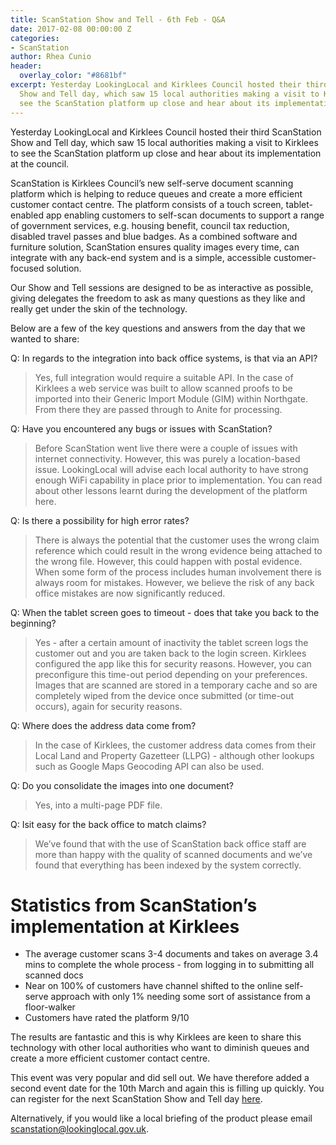 ```yaml
---
title: ScanStation Show and Tell - 6th Feb - Q&A
date: 2017-02-08 00:00:00 Z
categories:
- ScanStation
author: Rhea Cunio
header:
  overlay_color: "#8681bf"
excerpt: Yesterday LookingLocal and Kirklees Council hosted their third ScanStation
  Show and Tell day, which saw 15 local authorities making a visit to Kirklees to
  see the ScanStation platform up close and hear about its implementation at the council.
---
```


Yesterday LookingLocal and Kirklees Council hosted their third ScanStation Show and Tell day, which saw 15 local authorities making a visit to Kirklees to see the ScanStation platform up close and hear about its implementation at the council.
 
ScanStation is Kirklees Council’s new self-serve document scanning platform which is helping to reduce queues and create a more efficient customer contact centre. The platform consists of a touch screen, tablet-enabled app enabling customers to self-scan documents to support a range of government services, e.g. housing benefit, council tax reduction, disabled travel passes and blue badges. As a combined software and furniture solution, ScanStation ensures quality images every time, can integrate with any back-end system and is a simple, accessible customer-focused solution.
 
Our Show and Tell sessions are designed to be as interactive as possible, giving delegates the freedom to ask as many questions as they like and really get under the skin of the technology.
 
Below are a few of the key questions and answers from the day that we wanted to share:

Q: In regards to the integration into back office systems, is that via an API?

>Yes, full integration would require a suitable API. In the case of Kirklees a web service was built to allow scanned proofs to be imported into their Generic Import Module (GIM) within Northgate. From there they are passed through to Anite for processing.
 
Q: Have you encountered any bugs or issues with ScanStation?
>Before ScanStation went live there were a couple of issues with internet connectivity. However, this was purely a location-based issue. LookingLocal will advise each local authority to have strong enough WiFi capability in place prior to implementation. You can read about other lessons learnt during the development of the platform here.
 
Q: Is there a possibility for high error rates?
>There is always the potential that the customer uses the wrong claim reference which could result in the wrong evidence being attached to the wrong file. However, this could happen with postal evidence. When some form of the process includes human involvement there is always room for mistakes. However, we believe the risk of any back office mistakes are now significantly reduced.
 
Q: When the tablet screen goes to timeout - does that take you back to the beginning?
>Yes - after a certain amount of inactivity the tablet screen logs the customer out and you are taken back to the login screen. Kirklees configured the app like this for security reasons. However, you can preconfigure this time-out period depending on your preferences. Images that are scanned are stored in a temporary cache and so are completely wiped from the device once submitted (or time-out occurs), again for security reasons.
 
Q: Where does the address data come from?
>In the case of Kirklees, the customer address data comes from their Local Land and Property Gazetteer (LLPG) - although other lookups such as Google Maps Geocoding API can also be used.
 
Q: Do you consolidate the images into one document?
>Yes, into a multi-page PDF file.
 
Q: Isit easy for the back office to match claims?
>We’ve found that with the use of ScanStation back office staff are more than happy with the quality of scanned documents and we’ve found that everything has been indexed by the system correctly.
 
# Statistics from ScanStation’s implementation at Kirklees

- The average customer scans 3-4 documents and takes on average 3.4 mins to complete the whole process - from logging in to submitting all scanned docs
- Near on 100% of customers have channel shifted to the online self-serve approach with only 1% needing some sort of assistance from a floor-walker
- Customers have rated the platform 9/10

The results are fantastic and this is why Kirklees are keen to share this technology with other local authorities who want to diminish queues and create a more efficient customer contact centre.

This event was very popular and did sell out. We have therefore added a second event date for the 10th March and again this is filling up quickly. You can register for the next ScanStation Show and Tell day [here](here).

Alternatively, if you would like a local briefing of the product please email [scanstation@lookinglocal.gov.uk](mailto:scanstation@lookinglocal.gov.uk).

[jekyll]:      http://jekyllrb.com
[jekyll-gh]:   https://github.com/jekyll/jekyll
[jekyll-help]: https://github.com/jekyll/jekyll-help
